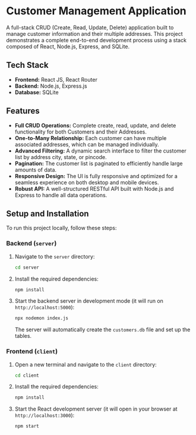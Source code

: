 # Customer Management Application

A full-stack CRUD (Create, Read, Update, Delete) application built to manage customer information and their multiple addresses. This project demonstrates a complete end-to-end development process using a stack composed of React, Node.js, Express, and SQLite.

## Tech Stack

-   **Frontend:** React JS, React Router
-   **Backend:** Node.js, Express.js
-   **Database:** SQLite

## Features

-   **Full CRUD Operations:** Complete create, read, update, and delete functionality for both Customers and their Addresses.
-   **One-to-Many Relationship:** Each customer can have multiple associated addresses, which can be managed individually.
-   **Advanced Filtering:** A dynamic search interface to filter the customer list by address city, state, or pincode.
-   **Pagination:** The customer list is paginated to efficiently handle large amounts of data.
-   **Responsive Design:** The UI is fully responsive and optimized for a seamless experience on both desktop and mobile devices.
-   **Robust API:** A well-structured RESTful API built with Node.js and Express to handle all data operations.

## Setup and Installation

To run this project locally, follow these steps:

### Backend (`server`)

1.  Navigate to the `server` directory:
    ```bash
    cd server
    ```
2.  Install the required dependencies:
    ```bash
    npm install
    ```
3.  Start the backend server in development mode (it will run on `http://localhost:5000`):
    ```bash
    npx nodemon index.js
    ```
    The server will automatically create the `customers.db` file and set up the tables.

### Frontend (`client`)

1.  Open a new terminal and navigate to the `client` directory:
    ```bash
    cd client
    ```
2.  Install the required dependencies:
    ```bash
    npm install
    ```
3.  Start the React development server (it will open in your browser at `http://localhost:3000`):
    ```bash
    npm start
    ```